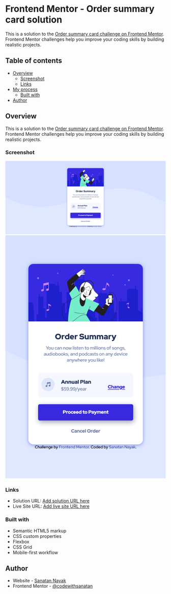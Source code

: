 # Frontend Mentor - Order summary card solution

This is a solution to the [Order summary card challenge on Frontend Mentor](https://www.frontendmentor.io/challenges/order-summary-component-QlPmajDUj). Frontend Mentor challenges help you improve your coding skills by building realistic projects. 

## Table of contents

- [Overview](#overview)
  - [Screenshot](#screenshot)
  - [Links](#links)
- [My process](#my-process)
  - [Built with](#built-with)
- [Author](#author)

## Overview

This is a solution to the [Order summary card challenge on Frontend Mentor](https://www.frontendmentor.io/challenges/order-summary-component-QlPmajDUj). Frontend Mentor challenges help you improve your coding skills by building realistic projects. 


### Screenshot

![Desktop Design](./screenshot/Desktop%20Screenshot%20-%20Frontend%20Mentor%20Order%20summary%20card.png)
![Mobile Design](./screenshot/Mobile%20Screenshot%20-%20Frontend%20Mentor%20Order%20summary%20card.png)


### Links

- Solution URL: [Add solution URL here](https://github.com/codewithsanatan/Frontend-Mentor-Order-Summary-Card)
- Live Site URL: [Add live site URL here](https://order-summary-card-codewithsanatan.netlify.app)


### Built with

- Semantic HTML5 markup
- CSS custom properties
- Flexbox
- CSS Grid
- Mobile-first workflow


## Author

- Website - [Sanatan Nayak](https://github.com/codewithsanatan)
- Frontend Mentor - [@codewithsanatan](https://www.frontendmentor.io/profile/codewithsanatan)


